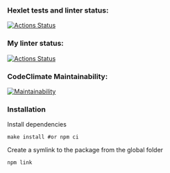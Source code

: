### Hexlet tests and linter status:
[![Actions Status](https://github.com/MoldavianDron/frontend-project-lvl1/workflows/hexlet-check/badge.svg)](https://github.com/MoldavianDron/frontend-project-lvl1/actions)
### My linter status:
[![Actions Status](https://github.com/MoldavianDron/frontend-project-lvl1/workflows/linter-run/badge.svg)](https://github.com/MoldavianDron/frontend-project-lvl1/actions)
### CodeClimate Maintainability:
[![Maintainability](https://api.codeclimate.com/v1/badges/a99a88d28ad37a79dbf6/maintainability)](https://codeclimate.com/github/codeclimate/codeclimate/maintainability)

### Installation
Install dependencies

    make install #or npm ci
Create a symlink to the package from the global folder
    
    npm link

